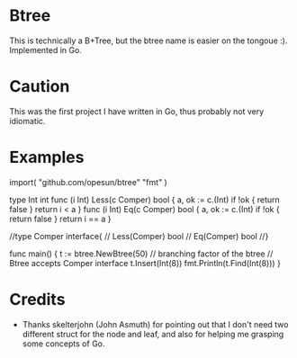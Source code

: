 Btree
=====

This is technically a B+Tree, but the btree name is easier on the tongoue :). Implemented in Go.

Caution
=====
This was the first project I have written in Go, thus probably not very idiomatic.

Examples
=====

import(
	"github.com/opesun/btree"
	"fmt"
)

type Int int
func (i Int) Less(c Comper) bool {
	a, ok := c.(Int)
	if !ok {
		return false
	}
	return i < a
}
func (i Int) Eq(c Comper) bool {
	a, ok := c.(Int)
	if !ok {
		return false
	}
	return i == a
}

//type Comper interface{
//	Less(Comper) bool
//	Eq(Comper) bool
//}

func main() {
	t := btree.NewBtree(50) // branching factor of the btree
	// Btree accepts Comper interface
	t.Insert(Int(8))
	fmt.Println(t.Find(Int(8)))
}

Credits
=====

- Thanks skelterjohn (John Asmuth) for pointing out that I don't need two different struct for the node and leaf, and also for helping me grasping some concepts of Go.